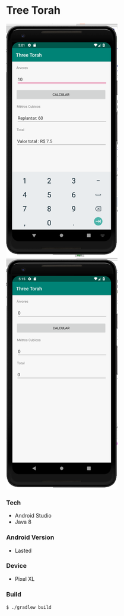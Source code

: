 # Tree Torah

![](https://github.com/le-co/treetorah/blob/master/images/1.png)
![](https://github.com/le-co/treetorah/blob/master/images/2.png)

### Tech

- Android Studio
- Java 8

### Android Version

- Lasted

### Device

- Pixel XL

### Build

```bash
$ ./gradlew build
```

